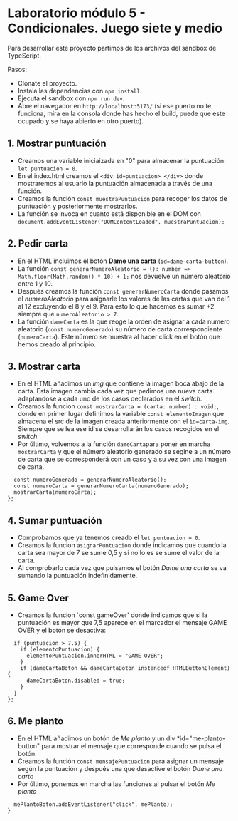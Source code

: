 # Laboratorio módulo 5 - Condicionales. Juego siete y medio

Para desarrollar este proyecto partimos de los archivos del sandbox de TypeScript.

Pasos:

- Clonate el proyecto.
- Instala las dependencias con `npm install`.
- Ejecuta el sandbox con `npm run dev`.
- Abre el navegador en `http://localhost:5173/` (si ese puerto no te funciona, mira en la consola donde has hecho el build, puede que este ocupado y se haya abierto en otro puerto).

## 1. Mostrar puntuación

- Creamos una variable iniciaizada en "0" para almacenar la puntuación: `let puntuacion = 0`.
- En el index.html creamos el `<div id=puntuacion> </div>` donde mostraremos al usuario la puntuación almacenada a través de una función.
- Creamos la función `const muestraPuntuacion` para recoger los datos de puntuación y posteriormente mostrarlos.
- La función se invoca en cuanto está disponible en el DOM con `document.addEventListener("DOMContentLoaded", muestraPuntuacion);`

## 2. Pedir carta

- En el HTML incluimos el botón **Dame una carta** (`id=dame-carta-button`).
- La función `const generarNumeroAleatorio = (): number => Math.floor(Math.random() * 10) + 1;` nos devuelve un número aleatorio entre 1 y 10.
- Después creamos la función `const generarNumeroCarta` donde pasamos el _numeroAleatorio_ para asignarle los valores de las cartas que van del 1 al 12 excluyendo el 8 y el 9. Para esto lo que hacemos es sumar +2 siempre que `numeroAleatorio > 7`.
- La función `dameCarta` es la que reoge la orden de asignar a cada numero aleatorio (`const numeroGenerado`) su número de carta correspondiente (`numeroCarta`). Este número se muestra al hacer click en el botón que hemos creado al principio.

## 3. Mostrar carta

- En el HTML añadimos un _img_ que contiene la imagen boca abajo de la carta. Esta imagen cambia cada vez que pedimos una nueva carta adaptandose a cada uno de los casos declarados en el _switch_.
- Creamos la funcion `const mostrarCarta = (carta: number) : void;`, donde en primer lugar definimos la variable `const elementoImagen` que almacena el src de la imagen creada anteriormente con el `ìd=carta-img`. Siempre que se lea ese id se desarrollarán los casos recogidos en el _switch_.
- Por último, volvemos a la función `dameCarta`para poner en marcha `mostrarCarta` y que el número aleatorio generado se segine a un número de carta que se corresponderá con un caso y a su vez con una imagen de carta.

```const dameCarta = () => {
  const numeroGenerado = generarNumeroAleatorio();
  const numeroCarta = generarNumeroCarta(numeroGenerado);
  mostrarCarta(numeroCarta);
};
```

## 4. Sumar puntuación

- Comprobamos que ya tenemos creado el `let puntuacion = 0`.
- Creamos la funcion `asignarPuntuacion` donde indicamos que cuando la carta sea mayor de 7 se sume 0,5 y si no lo es se sume el valor de la carta.
- Al comprobarlo cada vez que pulsamos el botón _Dame una carta_ se va sumando la puntuación indefinidamente.

## 5. Game Over

- Creamos la funcion `const gameOver' donde indicamos que si la puntuación es mayor que 7,5 aparece en el marcador el mensaje GAME OVER y el botón se desactiva:

```const gameOver = () => {
  if (puntuacion > 7.5) {
    if (elementoPuntuacion) {
      elementoPuntuacion.innerHTML = "GAME OVER";
    }
    if (dameCartaBoton && dameCartaBoton instanceof HTMLButtonElement) {
      dameCartaBoton.disabled = true;
    }
  }
};
```

## 6. Me planto

- En el HTML añadimos un botón de _Me planto_ y un div \*id="me-planto-button" para mostrar el mensaje que corresponde cuando se pulsa el botón.
- Creamos la función `const mensajePuntuacion` para asignar un mensaje según la puntuación y después una que desactive el botón _Dame una carta_
- Por último, ponemos en marcha las funciones al pulsar el botón _Me planto_

```if (mePlantoBoton && mePlantoBoton instanceof HTMLButtonElement) {
  mePlantoBoton.addEventListener("click", mePlanto);
}
```
